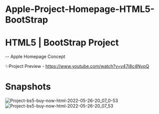 # Apple-Project-Homepage-HTML5-BootStrap

# HTML5 | BootStrap Project
-- Apple Homepage Concept

✨Project Preview - https://www.youtube.com/watch?v=v47i8c4NypQ

# Snapshots

![Project-bs5-buy-now-html-2022-05-26-20_07_0-53](https://user-images.githubusercontent.com/118915848/221396030-08547949-8f25-4b29-b469-ac8d111774d4.png)
![Project-bs5-buy-now-html-2022-05-26-20_07_53](https://user-images.githubusercontent.com/118915848/221396033-b2f859a8-547c-4703-a002-06c5ccea1abc.png)
